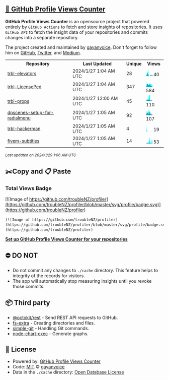 ## [🚀 GitHub Profile Views Counter](https://github.com/gayanvoice/github-profile-views-counter)
**GitHub Profile Views Counter** is an opensource project that powered entirely by  `GitHub Actions` to fetch and store insights of repositories.
It uses `GitHub API` to fetch the insight data of your repositories and commits changes into a separate repository.

The project created and maintained by [gayanvoice](https://github.com/gayanvoice). Don't forget to follow him on [GitHub](https://github.com/gayanvoice), [Twitter](https://twitter.com/gayanvoice), and [Medium](https://gayanvoice.medium.com/).

<table>
	<tr>
		<th>
			Repository
		</th>
		<th>
			Last Updated
		</th>
		<th>
			Unique
		</th>
		<th>
			Views
		</th>
	</tr>
	<tr>
		<td>
			<a href="https://github.com/troubleNZ/profiler/tree/master/readme/532242683/year.md">
				trbl-elevators
			</a>
		</td>
		<td>
			2024/1/27 1:04 AM UTC
		</td>
		<td>
			28
		</td>
		<td>
			<img alt="Response time graph" src="https://github.com/troubleNZ/profiler/raw/master/graph/532242683/small/year.png" height="20"> 40
		</td>
	</tr>
	<tr>
		<td>
			<a href="https://github.com/troubleNZ/profiler/tree/master/readme/499398330/year.md">
				trbl-LicensePed
			</a>
		</td>
		<td>
			2024/1/27 1:04 AM UTC
		</td>
		<td>
			347
		</td>
		<td>
			<img alt="Response time graph" src="https://github.com/troubleNZ/profiler/raw/master/graph/499398330/small/year.png" height="20"> 584
		</td>
	</tr>
	<tr>
		<td>
			<a href="https://github.com/troubleNZ/profiler/tree/master/readme/582140569/year.md">
				trbl-props
			</a>
		</td>
		<td>
			2024/1/27 12:00 AM UTC
		</td>
		<td>
			45
		</td>
		<td>
			<img alt="Response time graph" src="https://github.com/troubleNZ/profiler/raw/master/graph/582140569/small/year.png" height="20"> 110
		</td>
	</tr>
	<tr>
		<td>
			<a href="https://github.com/troubleNZ/profiler/tree/master/readme/505268293/year.md">
				dpscenes-setup-for-radialmenu
			</a>
		</td>
		<td>
			2024/1/27 1:05 AM UTC
		</td>
		<td>
			92
		</td>
		<td>
			<img alt="Response time graph" src="https://github.com/troubleNZ/profiler/raw/master/graph/505268293/small/year.png" height="20"> 107
		</td>
	</tr>
	<tr>
		<td>
			<a href="https://github.com/troubleNZ/profiler/tree/master/readme/538797026/year.md">
				trbl-hackerman
			</a>
		</td>
		<td>
			2024/1/27 1:05 AM UTC
		</td>
		<td>
			4
		</td>
		<td>
			<img alt="Response time graph" src="https://github.com/troubleNZ/profiler/raw/master/graph/538797026/small/year.png" height="20"> 19
		</td>
	</tr>
	<tr>
		<td>
			<a href="https://github.com/troubleNZ/profiler/tree/master/readme/464628325/year.md">
				fivem-subtitles
			</a>
		</td>
		<td>
			2024/1/27 1:05 AM UTC
		</td>
		<td>
			14
		</td>
		<td>
			<img alt="Response time graph" src="https://github.com/troubleNZ/profiler/raw/master/graph/464628325/small/year.png" height="20"> 53
		</td>
	</tr>
</table>

<small><i>Last updated on 2024/1/29 1:06 AM UTC</i></small>

## ✂️Copy and 📋 Paste
### Total Views Badge
[![Image of https://github.com/troubleNZ/profiler](https://github.com/troubleNZ/profiler/blob/master/svg/profile/badge.svg)](https://github.com/troubleNZ/profiler)

```readme
[![Image of https://github.com/troubleNZ/profiler](https://github.com/troubleNZ/profiler/blob/master/svg/profile/badge.svg)](https://github.com/troubleNZ/profiler)
```
[**Set up GitHub Profile Views Counter for your repositories**](https://github.com/gayanvoice/github-profile-views-counter)
## ⛔ DO NOT
- Do not commit any changes to `./cache` directory. This feature helps to integrity of the records for visitors.
- The app will automatically stop measuring insights until you revoke those commits.
## 📦 Third party

- [@octokit/rest](https://www.npmjs.com/package/@octokit/rest) - Send REST API requests to GitHub.
- [fs-extra](https://www.npmjs.com/package/fs-extra) - Creating directories and files.
- [simple-git](https://www.npmjs.com/package/simple-git) - Handling Git commands.
- [node-chart-exec](https://www.npmjs.com/package/node-chart-exec) - Generate graphs.
## 📄 License
- Powered by: [GitHub Profile Views Counter](https://github.com/gayanvoice/github-profile-views-counter)
- Code: [MIT](./LICENSE) © [gayanvoice](https://github.com/gayanvoice)
- Data in the `./cache` directory: [Open Database License](https://opendatacommons.org/licenses/odbl/1-0/)